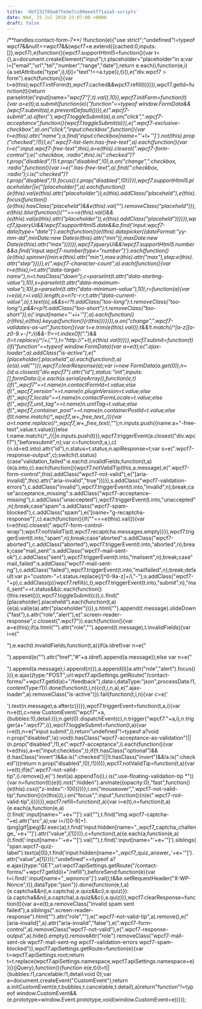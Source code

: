 ```yaml
---
title: '4bf232769a67fede7cc09eee5f71a1a5-scripts'
date: Wed, 25 Jul 2018 23:07:00 +0000
draft: false
---
```


/\*\*handles:contact-form-7\*\*/ !function(e){"use strict";"undefined"!=typeof wpcf7&&null!==wpcf7&&(wpcf7=e.extend({cached:0,inputs:\[\]},wpcf7),e(function(){wpcf7.supportHtml5=function(){var t={},a=document.createElement("input");t.placeholder="placeholder"in a;var i=\["email","url","tel","number","range","date"\];return e.each(i,function(e,i){a.setAttribute("type",i),t\[i\]="text"!==a.type}),t}(),e("div.wpcf7 > form").each(function(){var t=e(this);wpcf7.initForm(t),wpcf7.cached&&wpcf7.refill(t)})}),wpcf7.getId=function(t){return parseInt(e('input\[name="_wpcf7"\]',t).val(),10)},wpcf7.initForm=function(t){var a=e(t);a.submit(function(e){"function"==typeof window.FormData&&(wpcf7.submit(a),e.preventDefault())}),e(".wpcf7-submit",a).after(''),wpcf7.toggleSubmit(a),a.on("click",".wpcf7-acceptance",function(){wpcf7.toggleSubmit(a)}),e(".wpcf7-exclusive-checkbox",a).on("click","input:checkbox",function(){var t=e(this).attr("name");a.find('input:checkbox\[name="'+t+'"\]').not(this).prop("checked",!1)}),e(".wpcf7-list-item.has-free-text",a).each(function(){var t=e(":input.wpcf7-free-text",this),a=e(this).closest(".wpcf7-form-control");e(":checkbox, :radio",this).is(":checked")?t.prop("disabled",!1):t.prop("disabled",!0),a.on("change",":checkbox, :radio",function(){var i=e(".has-free-text",a).find(":checkbox, :radio");i.is(":checked")?t.prop("disabled",!1).focus():t.prop("disabled",!0)})}),wpcf7.supportHtml5.placeholder||e("\[placeholder\]",a).each(function(){e(this).val(e(this).attr("placeholder")),e(this).addClass("placeheld"),e(this).focus(function(){e(this).hasClass("placeheld")&&e(this).val("").removeClass("placeheld")}),e(this).blur(function(){""===e(this).val()&&(e(this).val(e(this).attr("placeholder")),e(this).addClass("placeheld"))})}),wpcf7.jqueryUi&&!wpcf7.supportHtml5.date&&a.find('input.wpcf7-date\[type="date"\]').each(function(){e(this).datepicker({dateFormat:"yy-mm-dd",minDate:new Date(e(this).attr("min")),maxDate:new Date(e(this).attr("max"))})}),wpcf7.jqueryUi&&!wpcf7.supportHtml5.number&&a.find('input.wpcf7-number\[type="number"\]').each(function(){e(this).spinner({min:e(this).attr("min"),max:e(this).attr("max"),step:e(this).attr("step")})}),e(".wpcf7-character-count",a).each(function(){var t=e(this),i=t.attr("data-target-name"),n=t.hasClass("down"),c=parseInt(t.attr("data-starting-value"),10),s=parseInt(t.attr("data-maximum-value"),10),p=parseInt(t.attr("data-minimum-value"),10),r=function(a){var i=e(a),r=i.val().length,o=n?c-r:r;t.attr("data-current-value",o),t.text(o),s&&s<r?t.addClass("too-long"):t.removeClass("too-long"),p&&r<p?t.addClass("too-short"):t.removeClass("too-short")};e(':input\[name="'+i+'"\]',a).each(function(){r(this),e(this).keyup(function(){r(this)})})}),a.on("change",".wpcf7-validates-as-url",function(){var t=e.trim(e(this).val());t&&!t.match(/^\[a-z\]\[a-z0-9.+-\]*:/i)&&-1!==t.indexOf(".")&&(t=t.replace(/^/+/,""),t="http://"+t),e(this).val(t)})},wpcf7.submit=function(t){if("function"==typeof window.FormData){var a=e(t);e(".ajax-loader",a).addClass("is-active"),e("\[placeholder\].placeheld",a).each(function(t,a){e(a).val("")}),wpcf7.clearResponse(a);var i=new FormData(a.get(0)),n={id:a.closest("div.wpcf7").attr("id"),status:"init",inputs:\[\],formData:i};e.each(a.serializeArray(),function(e,t){if("\_wpcf7"==t.name)n.contactFormId=t.value;else if("\_wpcf7\_version"==t.name)n.pluginVersion=t.value;else if("\_wpcf7\_locale"==t.name)n.contactFormLocale=t.value;else if("\_wpcf7\_unit\_tag"==t.name)n.unitTag=t.value;else if("\_wpcf7\_container\_post"==t.name)n.containerPostId=t.value;else if(t.name.match(/^\_wpcf7\_w+\_free\_text\_/)){var a=t.name.replace(/^\_wpcf7\_w+\_free\_text_/,"");n.inputs.push({name:a+"-free-text",value:t.value})}else t.name.match(/^_/)||n.inputs.push(t)}),wpcf7.triggerEvent(a.closest("div.wpcf7"),"beforesubmit",n);var c=function(t,a,i,c){n.id=e(t.into).attr("id"),n.status=t.status,n.apiResponse=t;var s=e(".wpcf7-response-output",c);switch(t.status){case"validation\_failed":e.each(t.invalidFields,function(t,a){e(a.into,c).each(function(){wpcf7.notValidTip(this,a.message),e(".wpcf7-form-control",this).addClass("wpcf7-not-valid"),e("\[aria-invalid\]",this).attr("aria-invalid","true")})}),s.addClass("wpcf7-validation-errors"),c.addClass("invalid"),wpcf7.triggerEvent(t.into,"invalid",n);break;case"acceptance\_missing":s.addClass("wpcf7-acceptance-missing"),c.addClass("unaccepted"),wpcf7.triggerEvent(t.into,"unaccepted",n);break;case"spam":s.addClass("wpcf7-spam-blocked"),c.addClass("spam"),e('\[name="g-recaptcha-response"\]',c).each(function(){if(""===e(this).val()){var t=e(this).closest(".wpcf7-form-control-wrap");wpcf7.notValidTip(t,wpcf7.recaptcha.messages.empty)}}),wpcf7.triggerEvent(t.into,"spam",n);break;case"aborted":s.addClass("wpcf7-aborted"),c.addClass("aborted"),wpcf7.triggerEvent(t.into,"aborted",n);break;case"mail\_sent":s.addClass("wpcf7-mail-sent-ok"),c.addClass("sent"),wpcf7.triggerEvent(t.into,"mailsent",n);break;case"mail\_failed":s.addClass("wpcf7-mail-sent-ng"),c.addClass("failed"),wpcf7.triggerEvent(t.into,"mailfailed",n);break;default:var p="custom-"+t.status.replace(/\[^0-9a-z\]+/i,"-");s.addClass("wpcf7-"+p),c.addClass(p)}wpcf7.refill(c,t),wpcf7.triggerEvent(t.into,"submit",n),"mail_sent"==t.status&&(c.each(function(){this.reset()}),wpcf7.toggleSubmit(c)),c.find("\[placeholder\].placeheld").each(function(t,a){e(a).val(e(a).attr("placeholder"))}),s.html("").append(t.message).slideDown("fast"),s.attr("role","alert"),e(".screen-reader-response",c.closest(".wpcf7")).each(function(){var a=e(this);if(a.html("").attr("role","").append(t.message),t.invalidFields){var i=e("

");e.each(t.invalidFields,function(t,a){if(a.idref)var n=e("

").append(e("").attr("href","#"+a.idref).append(a.message));else var n=e("

").append(a.message);i.append(n)}),a.append(i)}a.attr("role","alert").focus()})};e.ajax({type:"POST",url:wpcf7.apiSettings.getRoute("/contact-forms/"+wpcf7.getId(a)+"/feedback"),data:i,dataType:"json",processData:!1,contentType:!1}).done(function(t,i,n){c(t,i,n,a),e(".ajax-loader",a).removeClass("is-active")}).fail(function(t,i,n){var c=e('

').text(n.message);a.after(c)})}},wpcf7.triggerEvent=function(t,a,i){var n=e(t),c=new CustomEvent("wpcf7"+a,{bubbles:!0,detail:i});n.get(0).dispatchEvent(c),n.trigger("wpcf7:"+a,i),n.trigger(a+".wpcf7",i)},wpcf7.toggleSubmit=function(t,a){var i=e(t),n=e("input:submit",i);return"undefined"!=typeof a?void n.prop("disabled",!a):void(i.hasClass("wpcf7-acceptance-as-validation")||(n.prop("disabled",!1),e(".wpcf7-acceptance",i).each(function(){var t=e(this),a=e("input:checkbox",t);if(!t.hasClass("optional")&&(t.hasClass("invert")&&a.is(":checked")||!t.hasClass("invert")&&!a.is(":checked")))return n.prop("disabled",!0),!1})))},wpcf7.notValidTip=function(t,a){var i=e(t);if(e(".wpcf7-not-valid-tip",i).remove(),e('').text(a).appendTo(i),i.is(".use-floating-validation-tip *")){var n=function(t){e(t).not(":hidden").animate({opacity:0},"fast",function(){e(this).css({"z-index":-100})})};i.on("mouseover",".wpcf7-not-valid-tip",function(){n(this)}),i.on("focus",":input",function(){n(e(".wpcf7-not-valid-tip",i))})}},wpcf7.refill=function(t,a){var i=e(t),n=function(t,a){e.each(a,function(e,a){t.find(':input\[name="'+e+'"\]').val(""),t.find("img.wpcf7-captcha-"+e).attr("src",a);var i=/(\[0-9\]+).(png|gif|jpeg)$/.exec(a);t.find('input:hidden\[name="\_wpcf7\_captcha\_challenge\_'+e+'"\]').attr("value",i\[1\])})},c=function(t,a){e.each(a,function(e,a){t.find(':input\[name="'+e+'"\]').val(""),t.find(':input\[name="'+e+'"\]').siblings("span.wpcf7-quiz-label").text(a\[0\]),t.find('input:hidden\[name="\_wpcf7\_quiz\_answer\_'+e+'"\]').attr("value",a\[1\])})};"undefined"==typeof a?e.ajax({type:"GET",url:wpcf7.apiSettings.getRoute("/contact-forms/"+wpcf7.getId(i)+"/refill"),beforeSend:function(e){var t=i.find(':input\[name="_wpnonce"\]').val();t&&e.setRequestHeader("X-WP-Nonce",t)},dataType:"json"}).done(function(e,t,a){e.captcha&&n(i,e.captcha),e.quiz&&c(i,e.quiz)}):(a.captcha&&n(i,a.captcha),a.quiz&&c(i,a.quiz))},wpcf7.clearResponse=function(t){var a=e(t);a.removeClass("invalid spam sent failed"),a.siblings(".screen-reader-response").html("").attr("role",""),e(".wpcf7-not-valid-tip",a).remove(),e("\[aria-invalid\]",a).attr("aria-invalid","false"),e(".wpcf7-form-control",a).removeClass("wpcf7-not-valid"),e(".wpcf7-response-output",a).hide().empty().removeAttr("role").removeClass("wpcf7-mail-sent-ok wpcf7-mail-sent-ng wpcf7-validation-errors wpcf7-spam-blocked")},wpcf7.apiSettings.getRoute=function(e){var t=wpcf7.apiSettings.root;return t=t.replace(wpcf7.apiSettings.namespace,wpcf7.apiSettings.namespace+e)})}(jQuery),function(){function e(e,t){t=t||{bubbles:!1,cancelable:!1,detail:void 0};var a=document.createEvent("CustomEvent");return a.initCustomEvent(e,t.bubbles,t.cancelable,t.detail),a}return"function"!=typeof window.CustomEvent&&(e.prototype=window.Event.prototype,void(window.CustomEvent=e))}();